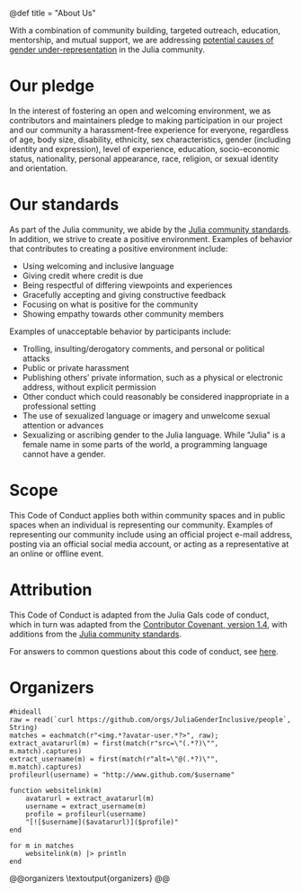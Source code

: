 @def title = "About Us"

With a combination of community building, targeted
outreach, education, mentorship, and mutual support, we are addressing
[potential causes of gender under-representation](https://cs.stanford.edu/people/eroberts/cs201/projects/women-in-cs/main.html) in the Julia community. 

# Our pledge
In the interest of fostering an open and welcoming environment, we as contributors and maintainers pledge to making participation in our project and our community a harassment-free experience for everyone, regardless of age, body size, disability, ethnicity, sex characteristics, gender (including identity and expression), level of experience, education, socio-economic status, nationality, personal appearance, race, religion, or sexual identity and orientation.

# Our standards
As part of the Julia community, we abide by the [Julia community standards](https://julialang.org/community/standards/). In addition, we strive to create a positive environment. Examples of behavior that contributes to creating a positive environment include:
- Using welcoming and inclusive language
- Giving credit where credit is due
- Being respectful of differing viewpoints and experiences
- Gracefully accepting and giving constructive feedback
- Focusing on what is positive for the community
- Showing empathy towards other community members

Examples of unacceptable behavior by participants include:
- Trolling, insulting/derogatory comments, and personal or political attacks
- Public or private harassment
- Publishing others’ private information, such as a physical or electronic address, without explicit permission
- Other conduct which could reasonably be considered inappropriate in a professional setting
- The use of sexualized language or imagery and unwelcome sexual attention or advances
- Sexualizing or ascribing gender to the Julia language. While "Julia" is a female name in some parts of the world, a programming language cannot have a gender.

# Scope
This Code of Conduct applies both within community spaces and in public spaces when an individual is representing our community. Examples of representing our community include using an official project e-mail address, posting via an official social media account, or acting as a representative at an online or offline event. 

# Attribution
This Code of Conduct is adapted from the Julia Gals code of conduct, which in turn was adapted from the [Contributor Covenant, version 1.4](https://www.contributor-covenant.org/version/1/4/code-of-conduct.html), with additions from the [Julia community standards](https://julialang.org/community/standards/).

For answers to common questions about this code of conduct, see [here](https://www.contributor-covenant.org/faq).

# Organizers

```julia:organizers
#hideall
raw = read(`curl https://github.com/orgs/JuliaGenderInclusive/people`, String)
matches = eachmatch(r"<img.*?avatar-user.*?>", raw);
extract_avatarurl(m) = first(match(r"src=\"(.*?)\"", m.match).captures)
extract_username(m) = first(match(r"alt=\"@(.*?)\"", m.match).captures)
profileurl(username) = "http://www.github.com/$username"

function websitelink(m)
	avatarurl = extract_avatarurl(m)
	username = extract_username(m)
	profile = profileurl(username)
	"[![$username]($avatarurl)]($profile)"
end

for m in matches
	websitelink(m) |> println
end
```

@@organizers
\textoutput{organizers}
@@
